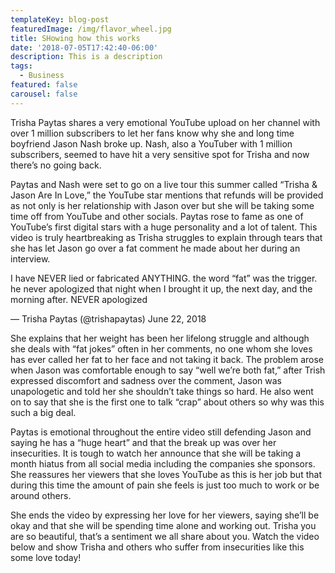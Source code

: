 ```yaml
---
templateKey: blog-post
featuredImage: /img/flavor_wheel.jpg
title: SHowing how this works
date: '2018-07-05T17:42:40-06:00'
description: This is a description
tags:
  - Business
featured: false
carousel: false
---
```

Trisha Paytas shares a very emotional YouTube upload on her channel with over 1 million subscribers to let her fans know why she and long time boyfriend Jason Nash broke up. Nash, also a YouTuber with 1 million subscribers, seemed to have hit a very sensitive spot for Trisha and now there’s no going back.



Paytas and Nash were set to go on a live tour this summer called “Trisha & Jason Are In Love,” the YouTube star mentions that refunds will be provided as not only is her relationship with Jason over but she will be taking some time off from YouTube and other socials. Paytas rose to fame as one of YouTube’s first digital stars with a huge personality and a lot of talent. This video is truly heartbreaking as Trisha struggles to explain through tears that she has let Jason go over a fat comment he made about her during an interview.



I have NEVER lied or fabricated ANYTHING. the word “fat” was the trigger. he never apologized that night when I brought it up, the next day, and the morning after. NEVER apologized



— Trisha Paytas (@trishapaytas) June 22, 2018



She explains that her weight has been her lifelong struggle and although she deals with “fat jokes” often in her comments, no one whom she loves has ever called her fat to her face and not taking it back. The problem arose when Jason was comfortable enough to say “well we’re both fat,” after Trish expressed discomfort and sadness over the comment, Jason was unapologetic and told her she shouldn’t take things so hard. He also went on to say that she is the first one to talk “crap” about others so why was this such a big deal.



Paytas is emotional throughout the entire video still defending Jason and saying he has a “huge heart” and that the break up was over her insecurities. It is tough to watch her announce that she will be taking a month hiatus from all social media including the companies she sponsors. She reassures her viewers that she loves YouTube as this is her job but that during this time the amount of pain she feels is just too much to work or be around others.



She ends the video by expressing her love for her viewers, saying she’ll be okay and that she will be spending time alone and working out. Trisha you are so beautiful, that’s a sentiment we all share about you. Watch the video below and show Trisha and others who suffer from insecurities like this some love today!
